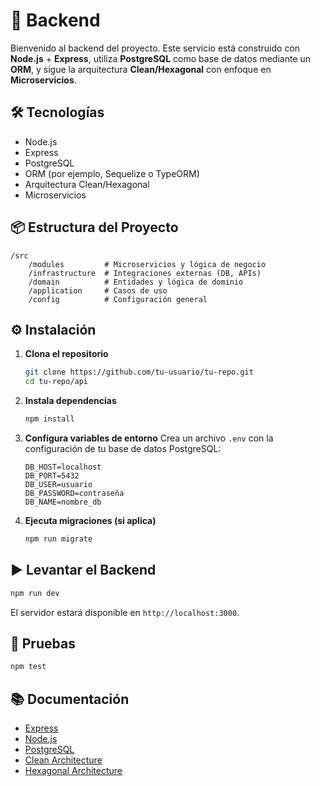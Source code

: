 # 🚀 Backend

Bienvenido al backend del proyecto. Este servicio está construido con **Node.js** + **Express**, utiliza **PostgreSQL** como base de datos mediante un **ORM**, y sigue la arquitectura **Clean/Hexagonal** con enfoque en **Microservicios**.

## 🛠️ Tecnologías

- Node.js
- Express
- PostgreSQL
- ORM (por ejemplo, Sequelize o TypeORM)
- Arquitectura Clean/Hexagonal
- Microservicios

## 📦 Estructura del Proyecto

```
/src
    /modules         # Microservicios y lógica de negocio
    /infrastructure  # Integraciones externas (DB, APIs)
    /domain          # Entidades y lógica de dominio
    /application     # Casos de uso
    /config          # Configuración general
```

## ⚙️ Instalación

1. **Clona el repositorio**
     ```bash
     git clone https://github.com/tu-usuario/tu-repo.git
     cd tu-repo/api
     ```

2. **Instala dependencias**
     ```bash
     npm install
     ```

3. **Configura variables de entorno**
     Crea un archivo `.env` con la configuración de tu base de datos PostgreSQL:
     ```
     DB_HOST=localhost
     DB_PORT=5432
     DB_USER=usuario
     DB_PASSWORD=contraseña
     DB_NAME=nombre_db
     ```

4. **Ejecuta migraciones (si aplica)**
     ```bash
     npm run migrate
     ```

## ▶️ Levantar el Backend

```bash
npm run dev
```
El servidor estará disponible en `http://localhost:3000`.

## 🧪 Pruebas

```bash
npm test
```

## 📚 Documentación

- [Express](https://expressjs.com/)
- [Node.js](https://nodejs.org/)
- [PostgreSQL](https://www.postgresql.org/)
- [Clean Architecture](https://github.com/jeffreypalermo/cleanarchitecture)
- [Hexagonal Architecture](https://alistair.cockburn.us/hexagonal-architecture/)



